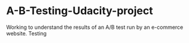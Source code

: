 # A-B-Testing-Udacity-project
 Working to understand the results of an A/B test run by an e-commerce website.
Testing
